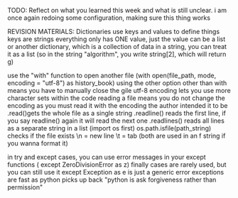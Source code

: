 TODO: Reflect on what you learned this week and what is still unclear.
i am once again redoing some configuration, making sure this thing works

REVISION MATERIALS: 
Dictionaries use keys and values to define things
keys are strings
everything only has ONE value, just the value can be a list or another dictionary, which is a collection of data
in a string, you can treat it as a list (so in the string "algorithm", you write string[2], which will return g)

use the "with" function to open another file (with open(file_path, mode, encoding = "utf-8") as history_book)
using the other option other than with means you have to manually close the gile
utf-8 encoding lets you use more character sets within the code
reading a file means you do not change the encoding as you must read it with the encoding the author intended it to be
.read()gets the whole file as a single string
.readline() reads the first line, if you say readline() again it will read the next one
.readlines() reads all lines as a separate string in a list
(import os first) os.path.isfile(path_string) checks if the file exists
\n = new line
\t = tab (both are used in an f string if you wanna format it)

in try and except cases, you can use error messages in your except functions ( except ZeroDivisionError as z)
finally cases are rarely used, but you can still use it
except Exception as e is just a generic error
exceptions are fast as python picks up back
"python is ask forgiveness rather than permission"